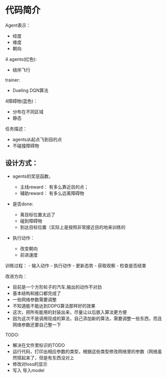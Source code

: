 # 代码简介

Agent表示：
  - 经度
  - 维度
  - 朝向

4 agents(红色):
  - 结伴飞行

trainer: 
  - Dueling DQN算法

4障碍物(蓝色)： 
  - 分布在不同区域
  - 静态

任务描述：
  - agents从起点飞到目的点
  - 不碰撞障碍物


## 设计方式：

  - agents的奖惩函数，
    - 主线reward：  有多么靠近目的点；
    - 辅助reward：  有多么远离障碍物

  - 是否done:
    - 离目标位置太远了
    - 碰到障碍物
    - 到达目标位置（实际上是按照非常接近目的地来训练的

  - 执行动作：
    - 改变朝向
    - 前进速度

  训练过程：
    - 输入动作
    - 执行动作
    - 更新态势
    - 获取观察
    - 检查是否结束


改进方向：
  - 目前是一个方形轮子的汽车,输出的动作不对劲
  - 基本结构和接口都完成了
  - 一些网络参数需要调整
  - 不知道能不能达到DDPG算法那样好的效果
  - 这次，把所有能用的封装出来，尽量让以后嵌入算法更方便
  - 因为这次不是调用现成的算法，自己添加新的算法，需要调整一些东西，而且网络参数还要自己整一下

TODO:
  - 解决在文件里标识的TODO
  - 运行代码，打印出相应参数的类型，根据这些类型修改网络里的参数（网络虽然搭起来了，但是有东西没对上
  - 修改对loss的显示
  - 写入 导入model